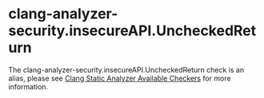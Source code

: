 clang-analyzer-security.insecureAPI.UncheckedReturn
===================================================

The clang-analyzer-security.insecureAPI.UncheckedReturn check is an
alias, please see [Clang Static Analyzer Available
Checkers](https://clang.llvm.org/docs/analyzer/checkers.html#security-insecureapi-uncheckedreturn)
for more information.
